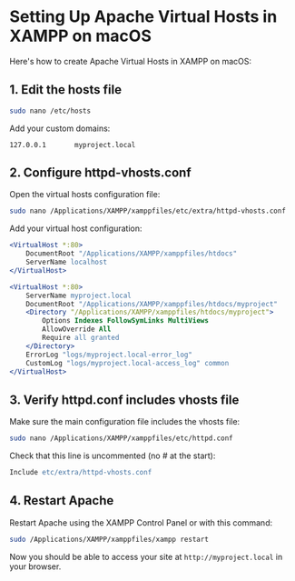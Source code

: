 # Setting Up Apache Virtual Hosts in XAMPP on macOS

Here's how to create Apache Virtual Hosts in XAMPP on macOS:

## 1. Edit the hosts file

```bash
sudo nano /etc/hosts
```

Add your custom domains:
```
127.0.0.1       myproject.local
```

## 2. Configure httpd-vhosts.conf

Open the virtual hosts configuration file:
```bash
sudo nano /Applications/XAMPP/xamppfiles/etc/extra/httpd-vhosts.conf
```

Add your virtual host configuration:
```apache
<VirtualHost *:80>
    DocumentRoot "/Applications/XAMPP/xamppfiles/htdocs"
    ServerName localhost
</VirtualHost>

<VirtualHost *:80>
    ServerName myproject.local
    DocumentRoot "/Applications/XAMPP/xamppfiles/htdocs/myproject"
    <Directory "/Applications/XAMPP/xamppfiles/htdocs/myproject">
        Options Indexes FollowSymLinks MultiViews
        AllowOverride All
        Require all granted
    </Directory>
    ErrorLog "logs/myproject.local-error_log"
    CustomLog "logs/myproject.local-access_log" common
</VirtualHost>
```

## 3. Verify httpd.conf includes vhosts file

Make sure the main configuration file includes the vhosts file:
```bash
sudo nano /Applications/XAMPP/xamppfiles/etc/httpd.conf
```

Check that this line is uncommented (no # at the start):
```apache
Include etc/extra/httpd-vhosts.conf
```

## 4. Restart Apache

Restart Apache using the XAMPP Control Panel or with this command:
```bash
sudo /Applications/XAMPP/xamppfiles/xampp restart
```

Now you should be able to access your site at `http://myproject.local` in your browser.
